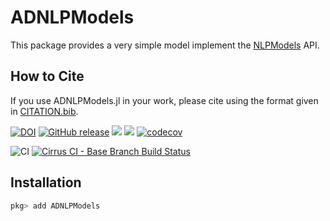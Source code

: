 # ADNLPModels

This package provides a very simple model implement the [NLPModels](https://github.com/JuliaSmoothOptimizers/ADNLPModels.jl) API.

## How to Cite

If you use ADNLPModels.jl in your work, please cite using the format given in [CITATION.bib](https://github.com/JuliaSmoothOptimizers/ADNLPModels.jl/blob/master/CITATION.bib).

[![DOI](https://zenodo.org/badge/DOI/10.5281/zenodo.4605982.svg)](https://doi.org/10.5281/zenodo.4605982)
[![GitHub release](https://img.shields.io/github/release/JuliaSmoothOptimizers/ADNLPModels.jl.svg)](https://github.com/JuliaSmoothOptimizers/ADNLPModels.jl/releases/latest)
[![](https://img.shields.io/badge/docs-stable-3f51b5.svg)](https://JuliaSmoothOptimizers.github.io/ADNLPModels.jl/stable)
[![](https://img.shields.io/badge/docs-latest-3f51b5.svg)](https://JuliaSmoothOptimizers.github.io/ADNLPModels.jl/dev)
[![codecov](https://codecov.io/gh/JuliaSmoothOptimizers/ADNLPModels.jl/branch/master/graph/badge.svg)](https://codecov.io/gh/JuliaSmoothOptimizers/ADNLPModels.jl)

![CI](https://github.com/JuliaSmoothOptimizers/ADNLPModels.jl/workflows/CI/badge.svg?branch=master)
[![Cirrus CI - Base Branch Build Status](https://img.shields.io/cirrus/github/JuliaSmoothOptimizers/ADNLPModels.jl?logo=Cirrus%20CI)](https://cirrus-ci.com/github/JuliaSmoothOptimizers/ADNLPModels.jl)

## Installation

```julia
pkg> add ADNLPModels
```
